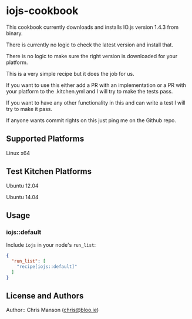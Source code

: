 # iojs-cookbook

This cookbook currently downloads and installs IO.js version 1.4.3 from binary.

There is currently no logic to check the latest version and install that.

There is no logic to make sure the right version is downloaded for your platform.

This is a very simple recipe but it does the job for us.

If you want to use this either add a PR with an implementation or a PR with your platform to the .kitchen.yml and I will try to make the tests pass.

If you want to have any other functionality in this and can write a test I will try to make it pass.

If anyone wants commit rights on this just ping me on the Github repo.

## Supported Platforms

Linux x64

## Test Kitchen Platforms

Ubuntu 12.04

Ubuntu 14.04

## Usage

### iojs::default

Include `iojs` in your node's `run_list`:

```json
{
  "run_list": [
    "recipe[iojs::default]"
  ]
}
```

## License and Authors

Author:: Chris Manson (chris@bloo.ie)

